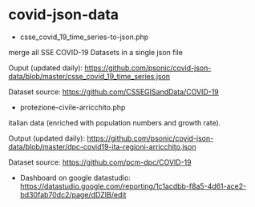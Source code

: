 # covid-json-data

- csse_covid_19_time_series-to-json.php

merge all SSE COVID-19 Datasets in a single json file 

Ouput (updated daily): https://github.com/psonic/covid-json-data/blob/master/csse_covid_19_time_series.json

Dataset source: https://github.com/CSSEGISandData/COVID-19

- protezione-civile-arricchito.php

italian data (enriched with population numbers and growth rate).

Output (updated daily): https://github.com/psonic/covid-json-data/blob/master/dpc-covid19-ita-regioni-arricchito.json

Dataset source: https://github.com/pcm-dpc/COVID-19



- Dashboard on google datastudio: https://datastudio.google.com/reporting/1c1acdbb-f8a5-4d61-ace2-bd30fab70dc2/page/dDZIB/edit



